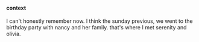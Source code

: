 
#### context

I can't honestly remember now. I think the sunday previous, we went to the birthday party with nancy and her family. that's where I met serenity and olivia.
